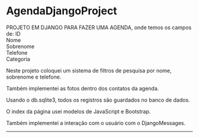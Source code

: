 # AgendaDjangoProject
PROJETO EM DJANGO PARA FAZER UMA AGENDA, onde temos os campos de:
ID	
Nome	
Sobrenome	
Telefone	
Categoria

Neste projeto coloquei um sistema de filtros de pesquisa por nome, sobrenome e telefone.

Também implementei as fotos dentro dos contatos da agenda.

Usando o db.sqlite3, todos os registros são guardados no banco de dados. 

O index da página usei modelos de JavaScript e Bootstrap.

Também implementei a interação com o usuário com o DjangoMessages.
****
